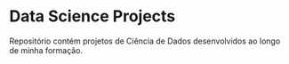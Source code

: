 # Data Science Projects

Repositório contém projetos de Ciência de Dados desenvolvidos ao longo de minha formação.
